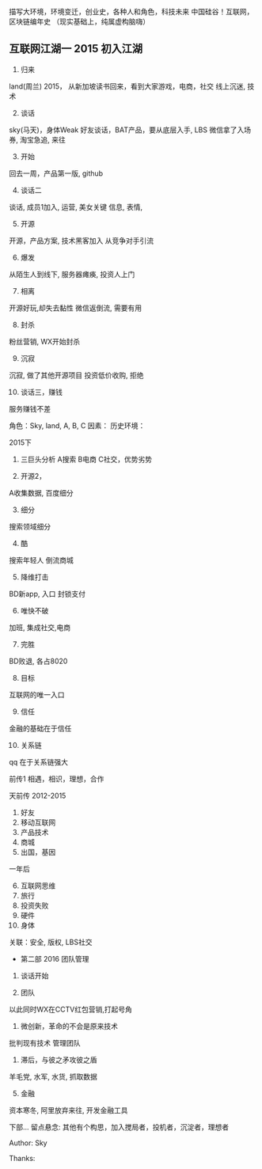 描写大环境，环境变迁，创业史，各种人和角色，科技未来
中国硅谷！互联网，区块链编年史
（现实基础上，纯属虚构脑嗨）

##  互联网江湖一 2015 初入江湖
1. 归来
   
land(周兰) 2015，
从新加坡读书回来，看到大家游戏，电商，社交
线上沉迷, 技术

2. 谈话

sky(马天)，身体Weak
好友谈话，BAT产品，要从底层入手, LBS
微信拿了入场券, 淘宝急追, 来往

3. 开始
   
回去一周，产品第一版, github

4. 谈话二
   
谈话, 成员1加入, 
运营, 美女关键
信息, 表情, 

5. 开源

开源，产品方案, 技术黑客加入
从竞争对手引流

6. 爆发

从陌生人到线下, 服务器瘫痪, 投资人上门

7. 相离

开源好玩,却失去黏性
微信返倒流, 需要有用

8. 封杀

粉丝营销, WX开始封杀

9. 沉寂

沉寂, 做了其他开源项目
投资低价收购, 拒绝

10.  谈话三，赚钱

服务赚钱不差

角色：Sky, land, A, B, C
因素：
历史环境：

2015下
1.  三巨头分析 A搜索 B电商 C社交，优势劣势

2.  开源2， 

A收集数据, 百度细分

3.  细分

搜索领域细分

4.  酷

搜索年轻人
倒流商城

5.  降维打击

BD新app, 入口
封锁支付

6.  唯快不破

加班, 集成社交,电商

7.  完胜

BD败退, 各占8020

8.  目标

互联网的唯一入口

9.  信任

金融的基础在于信任

10.  关系链
  
qq 在于关系链强大

前传1 相遇，相识，理想，合作

天前传 2012-2015
1. 好友
2. 移动互联网
3. 产品技术
4. 商城
5. 出国，基因

一年后

6. 互联网思维
7. 旅行
8. 投资失败
9. 硬件
10. 身体

关联：安全, 版权, LBS社交


- 第二部 2016 团队管理
1. 谈话开始
   
2. 团队

以此同时WX在CCTV红包营销,打起号角

1. 微创新，革命的不会是原来技术
   
批判现有技术
管理团队

1. 滞后，与彼之矛攻彼之盾

羊毛党, 水军, 水货, 抓取数据

5. 金融
   
资本寒冬, 阿里放弃来往, 开发金融工具

下部...
留点悬念:
其他有个构思，加入搅局者，投机者，沉淀者，理想者

Author: Sky

Thanks: 

